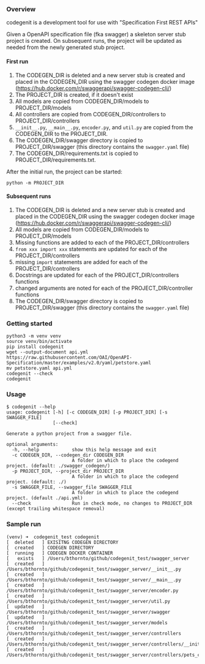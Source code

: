 ### Overview

codegenit is a development tool for use with "Specification First REST APIs"

Given a OpenAPI specification file (fka swagger) a skeleton server stub project is created. On subsequent runs, the project will be updated as needed from the newly generated stub project.

#### First run

1) The CODEGEN_DIR is deleted and a new server stub is created and placed in the CODEGEN_DIR using the swagger codegen docker image (https://hub.docker.com/r/swaggerapi/swagger-codegen-cli/)
2) The PROJECT_DIR is created, if it doesn't exist
3) All models are copied from CODEGEN_DIR/models to PROJECT_DIR/models
4) All controllers are copied from CODEGEN_DIR/controllers to PROJECT_DIR/controllers
5) `__init__.py`, `__main__.py`, `encoder.py`, and `util.py` are copied from the CODEGEN_DIR to the PROJECT_DIR.
6) The CODEGEN_DIR/swagger directory is copied to PROJECT_DIR/swagger (this directory contains the `swagger.yaml` file)
7) The CODEGEN_DIR/requirements.txt is copied to PROJECT_DIR/requirements.txt.

After the initial run, the project can be started:

`python -m PROJECT_DIR`

#### Subsequent runs

1) The CODEGEN_DIR is deleted and a new server stub is created and placed in the CODEGEN_DIR using the swagger codegen docker image (https://hub.docker.com/r/swaggerapi/swagger-codegen-cli/)
2) All models are copied from CODEGEN_DIR/models to PROJECT_DIR/models
3) Missing functions are added to each of the PROJECT_DIR/controllers
4) `from xxx import xxx` statements are updated for each of the PROJECT_DIR/controllers
5) missing `import` statements are added for each of the PROJECT_DIR/controllers
6) Docstrings are updated for each of the PROJECT_DIR/controllers functions
7) changed arguments are noted for each of the PROJECT_DIR/controller functions
8) The CODEGEN_DIR/swagger directory is copied to PROJECT_DIR/swagger (this directory contains the `swagger.yaml` file)


### Getting started

```
python3 -m venv venv
source venv/bin/activate
pip install codegenit
wget --output-document api.yml https://raw.githubusercontent.com/OAI/OpenAPI-Specification/master/examples/v2.0/yaml/petstore.yaml
mv petstore.yaml api.yml
codegenit --check
codegenit
```


### Usage
```
$ codegenit --help
usage: codegenit [-h] [-c CODEGEN_DIR] [-p PROJECT_DIR] [-s SWAGGER_FILE]
                 [--check]

Generate a python project from a swagger file.

optional arguments:
  -h, --help            show this help message and exit
  -c CODEGEN_DIR, --codegen_dir CODEGEN_DIR
                        A folder in which to place the codegend project. (default: ./swagger_codegen/)
  -p PROJECT_DIR, --project_dir PROJECT_DIR
                        A folder in which to place the codegend project. (default: ./)
  -s SWAGGER_FILE, --swagger_file SWAGGER_FILE
                        A folder in which to place the codegend project. (default ./api.yml)
  --check               Run in check mode, no changes to PROJECT_DIR (except trailing whitespace removal)
```

### Sample run

```
(venv) ➜  codegenit_test codegenit
[  deleted   ] EXISITNG CODEGEN DIRECTORY
[  created   ] CODEGEN DIRECTORY
[  running   ] CODEGEN DOCKER CONTAINER
[   exists   ] /Users/bthornto/github/codegenit_test/swagger_server
[  created   ] /Users/bthornto/github/codegenit_test/swagger_server/__init__.py
[  created   ] /Users/bthornto/github/codegenit_test/swagger_server/__main__.py
[  created   ] /Users/bthornto/github/codegenit_test/swagger_server/encoder.py
[  created   ] /Users/bthornto/github/codegenit_test/swagger_server/util.py
[  updated   ] /Users/bthornto/github/codegenit_test/swagger_server/swagger
[  updated   ] /Users/bthornto/github/codegenit_test/swagger_server/models
[  created   ] /Users/bthornto/github/codegenit_test/swagger_server/controllers
[  created   ] /Users/bthornto/github/codegenit_test/swagger_server/controllers/__init__.py
[  created   ] /Users/bthornto/github/codegenit_test/swagger_server/controllers/pets_controller.py
```
